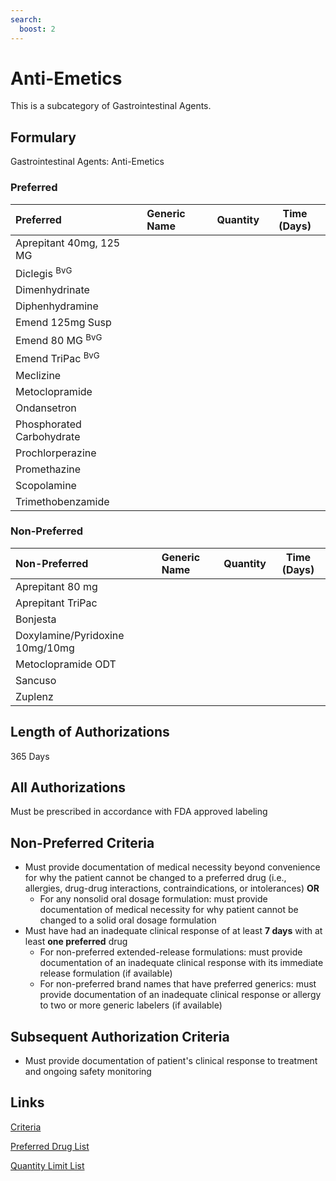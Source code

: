 ```yaml
---
search:
  boost: 2 
---
```


# Anti-Emetics

This is a subcategory of Gastrointestinal Agents.

## Formulary

Gastrointestinal Agents: Anti-Emetics

### Preferred

| Preferred                   | Generic Name | Quantity | Time (Days) |
| :-------------------------- | :----------- | :------: | :---------: |
| Aprepitant 40mg, 125 MG     |              |          |             |
| Diclegis <sup>BvG</sup>     |              |          |             |
| Dimenhydrinate              |              |          |             |
| Diphenhydramine             |              |          |             |
| Emend 125mg Susp            |              |          |             |
| Emend 80 MG <sup>BvG</sup>  |              |          |             |
| Emend TriPac <sup>BvG</sup> |              |          |             |
| Meclizine                   |              |          |             |
| Metoclopramide              |              |          |             |
| Ondansetron                 |              |          |             |
| Phosphorated Carbohydrate   |              |          |             |
| Prochlorperazine            |              |          |             |
| Promethazine                |              |          |             |
| Scopolamine                 |              |          |             |
| Trimethobenzamide           |              |          |             |

### Non-Preferred

| Non-Preferred                   | Generic Name | Quantity | Time (Days) |
| :------------------------------ | :----------- | :------: | :---------: |
| Aprepitant 80 mg                |              |          |             |
| Aprepitant TriPac               |              |          |             |
| Bonjesta                        |              |          |             |
| Doxylamine/Pyridoxine 10mg/10mg |              |          |             |
| Metoclopramide ODT              |              |          |             |
| Sancuso                         |              |          |             |
| Zuplenz                         |              |          |             |

## Length of Authorizations

365 Days

## All Authorizations

Must be prescribed in accordance with FDA approved labeling

## Non-Preferred Criteria

- Must provide documentation of medical necessity beyond convenience for why the patient cannot be changed to a preferred drug (i.e., allergies, drug-drug interactions, contraindications, or intolerances) **OR**
    - For any nonsolid oral dosage formulation: must provide documentation of medical necessity for why patient cannot be changed to a solid oral dosage formulation
- Must have had an inadequate clinical response of at least **7 days** with at least **one preferred** drug
    - For non-preferred extended-release formulations: must provide documentation of an inadequate clinical response with its immediate release formulation (if available)
    - For non-preferred brand names that have preferred generics: must provide documentation of an inadequate clinical response or allergy to two or more generic labelers (if available)

## Subsequent Authorization Criteria

- Must provide documentation of patient's clinical response to treatment and ongoing safety monitoring

## Links

[Criteria](https://pharmacy.medicaid.ohio.gov/sites/default/files/20230101_UPDL%20_Criteria_APPROVED.pdf#page=62)

[Preferred Drug List](https://pharmacy.medicaid.ohio.gov/sites/default/files/20230101_UPDL_APPROVED_12.13.22.pdf#page=23)

[Quantity Limit List](https://pharmacy.medicaid.ohio.gov/sites/default/files/20230101_Ohio_Medicaid_Quantity_Document_APPROVED.pdf)
